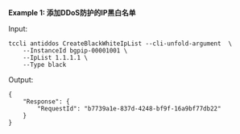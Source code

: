 **Example 1: 添加DDoS防护的IP黑白名单**



Input: 

```
tccli antiddos CreateBlackWhiteIpList --cli-unfold-argument  \
    --InstanceId bgpip-00001001 \
    --IpList 1.1.1.1 \
    --Type black
```

Output: 
```
{
    "Response": {
        "RequestId": "b7739a1e-837d-4248-bf9f-16a9bf77db22"
    }
}
```

